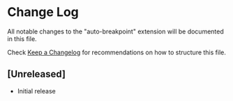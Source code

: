 # Change Log

All notable changes to the "auto-breakpoint" extension will be documented in this file.

Check [Keep a Changelog](http://keepachangelog.com/) for recommendations on how to structure this file.

## [Unreleased]

- Initial release